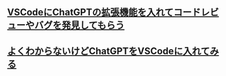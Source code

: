 ## [VSCodeにChatGPTの拡張機能を入れてコードレビューやバグを発見してもらう](https://qiita.com/tak001/items/c3000b3ce9b6e72b2ae5)
## [よくわからないけどChatGPTをVSCodeに入れてみる](https://qiita.com/k11111/items/ba1472713a6d7b8c2ff2)
